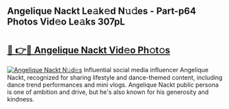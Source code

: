 ## Angelique Nackt Le𝚊k𝚎d N𝚞𝚍es - Part-p64 Photos Vid𝚎o Le𝚊ks 307pL

# <h2><a href="http://fb75kd.evod.top/?m=Angelique+Nackt">🔗 👉🔴 Angelique Nackt Vid𝚎o Ph𝚘t𝚘s</a></h2>

[![Angelique Nackt N𝚞d𝚎s](https://i.imgur.com/8V9OHl7.gif)](http://fb75kd.evod.top/?m=Angelique+Nackt)
Influential social media influencer Angelique Nackt, recognized for sharing lifestyle and dance-themed content, including dance trend performances and mini vlogs. Angelique Nackt public persona is one of ambition and drive, but he's also known for his generosity and kindness. 
